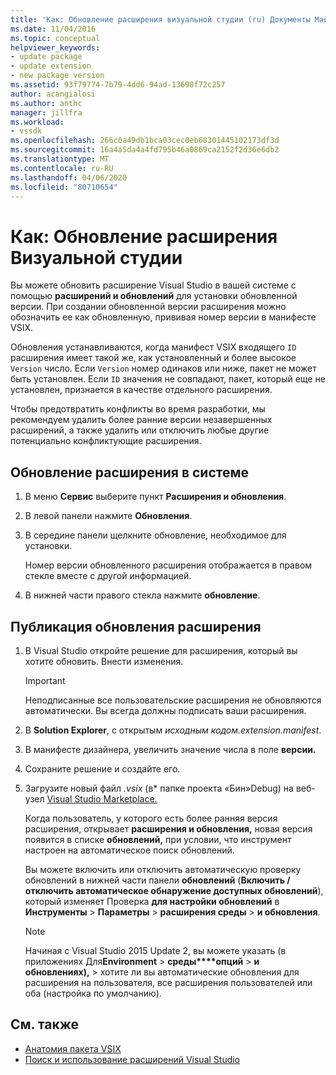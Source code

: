 ```yaml
---
title: 'Как: Обновление расширения визуальной студии (ru) Документы Майкрософт'
ms.date: 11/04/2016
ms.topic: conceptual
helpviewer_keywords:
- update package
- update extension
- new package version
ms.assetid: 93f79774-7b79-4dd6-94ad-13698f72c257
author: acangialosi
ms.author: anthc
manager: jillfra
ms.workload:
- vssdk
ms.openlocfilehash: 266c0a49db1bca03cec0eb68301445102173df3d
ms.sourcegitcommit: 16a4a5da4a4fd795b46a0869ca2152f2d36e6db2
ms.translationtype: MT
ms.contentlocale: ru-RU
ms.lasthandoff: 04/06/2020
ms.locfileid: "80710654"
---
```

# <a name="how-to-update-a-visual-studio-extension"></a>Как: Обновление расширения Визуальной студии
Вы можете обновить расширение Visual Studio в вашей системе с помощью **расширений и обновлений** для установки обновленной версии. При создании обновленной версии расширения можно обозначить ее как обновленную, прививая номер версии в манифесте VSIX.

 Обновления устанавливаются, когда манифест VSIX входящего `ID` расширения имеет такой же, как установленный и более высокое `Version` число. Если `Version` номер одинаков или ниже, пакет не может быть установлен. Если `ID` значения не совпадают, пакет, который еще не установлен, признается в качестве отдельного расширения.

 Чтобы предотвратить конфликты во время разработки, мы рекомендуем удалить более ранние версии незавершенных расширений, а также удалить или отключить любые другие потенциально конфликтующие расширения.

## <a name="to-update-an-extension-on-your-system"></a>Обновление расширения в системе

1. В меню **Сервис** выберите пункт **Расширения и обновления**.

2. В левой панели нажмите **Обновления**.

3. В середине панели щелкните обновление, необходимое для установки.

     Номер версии обновленного расширения отображается в правом стекле вместе с другой информацией.

4. В нижней части правого стекла нажмите **обновление**.

## <a name="to-publish-an-update-of-an-extension"></a>Публикация обновления расширения

1. В Visual Studio откройте решение для расширения, который вы хотите обновить. Внести изменения.

    > [!IMPORTANT]
    > Неподписанные все пользовательские расширения не обновляются автоматически. Вы всегда должны подписать ваши расширения.

2. В **Solution Explorer**, с открытым *исходным кодом.extension.manifest*.

3. В манифесте дизайнера, увеличить значение числа в поле **версии.**

4. Сохраните решение и создайте его.

5. Загрузите новый файл *.vsix* (в\* папке проекта «Бин»Debug) на веб-узел [Visual Studio Marketplace.](https://marketplace.visualstudio.com/vs)

     Когда пользователь, у которого есть более ранняя версия расширения, открывает **расширения и обновления,** новая версия появится в списке **обновлений,** при условии, что инструмент настроен на автоматическое поиск обновлений.

     Вы можете включить или отключить автоматическую проверку обновлений в нижней части панели **обновлений** (**Включить / отключить автоматическое обнаружение доступных обновлений**), который изменяет Проверка **для настройки обновлений** в **Инструменты** > **Параметры** > **расширения среды** > **и обновления**.

    > [!NOTE]
    > Начиная с Visual Studio 2015 Update 2, вы можете указать (в приложениях Для**Environment** > **среды****опций** >  **и обновлениях),** > хотите ли вы автоматические обновления для расширения на пользователя, все расширения пользователей или оба (настройка по умолчанию).

## <a name="see-also"></a>См. также
- [Анатомия пакета VSIX](../extensibility/anatomy-of-a-vsix-package.md)
- [Поиск и использование расширений Visual Studio](../ide/finding-and-using-visual-studio-extensions.md)

